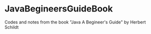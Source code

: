 # JavaBegineersGuideBook
Codes and notes from the book "Java A Begineer's Guide" by Herbert Schildt
